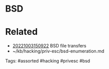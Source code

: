 # BSD

# Related
- [20221003150922](/zet/20221003150922/README.md) BSD file transfers
- ~/kb/hacking/priv-esc/bsd-enumeration.md

Tags:
    #assorted #hacking #privesc #bsd
